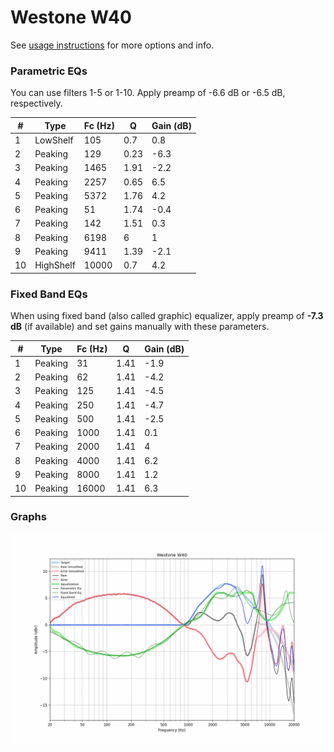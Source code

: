 # Westone W40
See [usage instructions](https://github.com/jaakkopasanen/AutoEq#usage) for more options and info.

### Parametric EQs
You can use filters 1-5 or 1-10. Apply preamp of -6.6 dB or -6.5 dB, respectively.

|   # | Type      |   Fc (Hz) |    Q |   Gain (dB) |
|-----|-----------|-----------|------|-------------|
|   1 | LowShelf  |       105 | 0.7  |         0.8 |
|   2 | Peaking   |       129 | 0.23 |        -6.3 |
|   3 | Peaking   |      1465 | 1.91 |        -2.2 |
|   4 | Peaking   |      2257 | 0.65 |         6.5 |
|   5 | Peaking   |      5372 | 1.76 |         4.2 |
|   6 | Peaking   |        51 | 1.74 |        -0.4 |
|   7 | Peaking   |       142 | 1.51 |         0.3 |
|   8 | Peaking   |      6198 | 6    |         1   |
|   9 | Peaking   |      9411 | 1.39 |        -2.1 |
|  10 | HighShelf |     10000 | 0.7  |         4.2 |

### Fixed Band EQs
When using fixed band (also called graphic) equalizer, apply preamp of **-7.3 dB** (if available) and set gains manually with these parameters.

|   # | Type    |   Fc (Hz) |    Q |   Gain (dB) |
|-----|---------|-----------|------|-------------|
|   1 | Peaking |        31 | 1.41 |        -1.9 |
|   2 | Peaking |        62 | 1.41 |        -4.2 |
|   3 | Peaking |       125 | 1.41 |        -4.5 |
|   4 | Peaking |       250 | 1.41 |        -4.7 |
|   5 | Peaking |       500 | 1.41 |        -2.5 |
|   6 | Peaking |      1000 | 1.41 |         0.1 |
|   7 | Peaking |      2000 | 1.41 |         4   |
|   8 | Peaking |      4000 | 1.41 |         6.2 |
|   9 | Peaking |      8000 | 1.41 |         1.2 |
|  10 | Peaking |     16000 | 1.41 |         6.3 |

### Graphs
![](./Westone%20W40.png)

